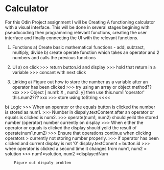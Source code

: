 # Calculator

For this Odin Project assignment I will be Creating A functioning calculator with a visual interface.
This will be done in several stages begining with pseudocoding then programming relevant functions, creating the user interface and finally connecting the UI with the relevant functions.



1) Functions
  a) Create basic mathematical functions - add, subtract, multiply, divide
  b) create operate function which takes an operator and 2 numbers and calls the previous functions


2) UI
  a) on click >>> return button.id and display >>> hold that return in a variable >>> concant with next click


3) Linking
  a) Figure out how to store the number as a variable after an operator has been clicked >>> try using an array or object method?? xxx
											 >>> Object [ num1: X , num2: y] then use this.num1 'operator' this.num2??? xxx
											 >>> store using toString <<<<
  
b) Logic >>> When an operator or the equals button is clicked the number is stored as num1.
	 >>> Number in dispaly.textContent after an operator or equals is clicked is num2.
	 >>> operate(num1, num2) should yeild the stored number (operator) number currently on display
	 >>> When either the operator or equals is clicked the display should yeild the result of operate(num1,num2)
	 >>> Ensure that operations continue when clicking operators > currently not storing number properly.
	 >>> if operator has been clicked and current display is not '0' display.textConent = button.id
	 >>> when operator is clicked a second time it changes from num1, num2 = solution >>> num1=solution, num2 =displayedNum

		Figure out dispaly problem



